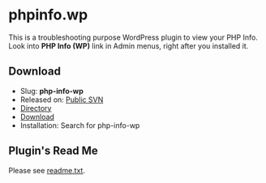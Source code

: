 # phpinfo.wp
This is a troubleshooting purpose WordPress plugin to view your PHP Info.
Look into __PHP Info (WP)__ link in Admin menus, right after you installed it.


## Download
 - Slug: __php-info-wp__
 - Released on: [Public SVN](https://plugins.svn.wordpress.org/php-info-wp/)
 - [Directory](https://wordpress.org/plugins/php-info-wp/)
 - [Download](https://downloads.wordpress.org/plugin/php-info-wp.zip)
 - Installation: Search for php-info-wp


## Plugin's Read Me
Please see [readme.txt](phpinfo.wp/readme.txt).
